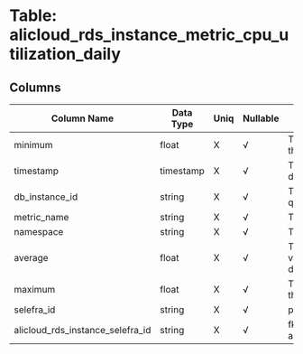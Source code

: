 # Table: alicloud_rds_instance_metric_cpu_utilization_daily

## Columns 

|  Column Name   |  Data Type  | Uniq | Nullable | Description | 
|  ----  | ----  | ----  | ----  | ---- | 
| minimum | float | X | √ | The minimum metric value for the data point. | 
| timestamp | timestamp | X | √ | The timestamp used for the data point. | 
| db_instance_id | string | X | √ | The ID of the single instance to query. | 
| metric_name | string | X | √ | The name of the metric. | 
| namespace | string | X | √ | The metric namespace. | 
| average | float | X | √ | The average of the metric values that correspond to the data point. | 
| maximum | float | X | √ | The maximum metric value for the data point. | 
| selefra_id | string | X | √ | primary keys value md5 | 
| alicloud_rds_instance_selefra_id | string | X | √ | fk to alicloud_rds_instance.selefra_id | 


